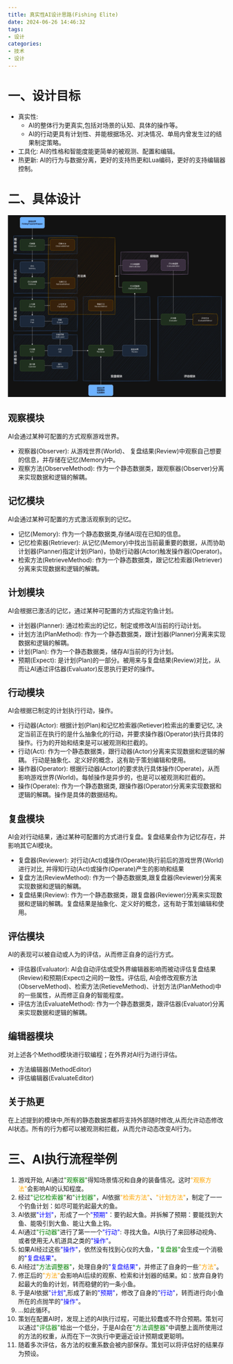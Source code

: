 ```yaml
---
title: 真实性AI设计思路(Fishing Elite)
date: 2024-06-26 14:46:32
tags:
- 设计
categories: 
- 技术
- 设计
---
```



# 一、设计目标
- 真实性:
    - AI的整体行为更真实,包括对场景的认知、具体的操作等。
    - AI的行动更具有计划性、并能根据场况、对决情况、单局内曾发生过的结果制定策略。
- 工具化: AI的性格和智能度能更简单的被观测、配置和编辑。
- 热更新: AI的行为与数据分离，更好的支持热更和Lua编码，更好的支持编辑器控制。

<!--more-->
# 二、具体设计
![真实性AI框架](2024/06/26/真实性AI设计思路/1.png)

## 观察模块
AI会通过某种可配置的方式观察游戏世界。

- 观察器(Observer): 从游戏世界(World)、 复盘结果(Review)中观察自己想要的信息，并存储在记忆(Memory)中。
- 观察方法(ObserveMethod): 作为一个静态数据类，跟观察器(Observer)分离来实现数据和逻辑的解耦。

## 记忆模块
AI会通过某种可配置的方式激活观察到的记忆。

- 记忆(Memory): 作为一个静态数据类,存储AI现在已知的信息。
- 记忆检索器(Retriever): 从记忆(Memory)中找出当前最重要的数据，从而协助计划器(Planner)指定计划(Plan)，协助行动器(Actor)触发操作器(Operator)。
- 检索方法(RetrieveMethod): 作为一个静态数据类，跟记忆检索器(Retriever)分离来实现数据和逻辑的解耦。

## 计划模块
AI会根据已激活的记忆，通过某种可配置的方式指定钓鱼计划。

- 计划器(Planner): 通过检索出的记忆，制定或修改AI当前的行动计划。
- 计划方法(PlanMethod): 作为一个静态数据类，跟计划器(Planner)分离来实现数据和逻辑的解耦。
- 计划(Plan): 作为一个静态数据类，储存AI当前的行为计划。
- 预期(Expect): 是计划(Plan)的一部分。被用来与复盘结果(Review)对比，从而让AI通过评估器(Evaluator)反思执行更好的操作。

## 行动模块
AI会根据已制定的计划执行行动，操作。

- 行动器(Actor): 根据计划(Plan)和记忆检索器(Retiever)检索出的重要记忆, 决定当前正在执行的是什么抽象化的行动，并要求操作器(Operator)执行具体的操作。行为的开始和结束是可以被观测和拦截的。
- 行动(Act): 作为一个静态数据类，跟行动器(Actor)分离来实现数据和逻辑的解耦。 行动是抽象化、定义好的概念，这有助于策划编辑和使用。
- 操作器(Operator): 根据行动器(Actor)的要求执行具体操作(Operate)，从而影响游戏世界(World)。每帧操作是异步的，也是可以被观测和拦截的。
- 操作(Operate): 作为一个静态数据类, 跟操作器(Operator)分离来实现数据和逻辑的解耦。操作是具体的数据结构。

## 复盘模块
AI会对行动结果，通过某种可配置的方式进行复盘。复盘结果会作为记忆存在，并影响其它AI模块。

- 复盘器(Reviewer): 对行动(Act)或操作(Operate)执行前后的游戏世界(World)进行对比, 并得知行动(Act)或操作(Operate)产生的影响和结果
- 复盘方法(ReviewMethod): 作为一个静态数据类,跟复盘器(Reviewer)分离来实现数据和逻辑的解耦。
- 复盘结果(Review): 作为一个静态数据类，跟复盘器(Reviewer)分离来实现数据和逻辑的解耦。复盘结果是抽象化、定义好的概念，这有助于策划编辑和使用。

## 评估模块
AI的表现可以被自动或人为的评估，从而修正自身的运行方式。

- 评估器(Evaluator): AI会自动评估或受外界编辑器影响而被动评估复盘结果(Review)和预期(Expect)之间的一致性。评估后, AI会修改观察方法(ObserveMethod)、检索方法(RetieveMethod)、计划方法(PlanMethod)中的一些属性，从而修正自身的智能程度。
- 评估方法(EvaluateMethod): 作为一个静态数据类，跟评估器(Evaluator)分离来实现数据和逻辑的解耦。

## 编辑器模块
对上述各个Method模块进行软编程；在外界对AI行为进行评估。

- 方法编辑器(MethodEditor)
- 评估编辑器(EvaluateEditor)

## 关于热更
在上述提到的模块中,所有的静态数据类都将支持外部随时修改,从而允许动态修改AI状态。所有的行为都可以被观测和拦截，从而允许动态改变AI行为。

# 三、AI执行流程举例
1. 游戏开始, AI通过<font color=green>"观察器"</font>得知场景情况和自身的装备情况。这时<font color=orange>"观察方法"</font>会影响AI的认知程度。
2. 经过<font color=green>"记忆检索器"</font>和<font color=green>"计划器"</font>，AI依据<font color=orange>"检索方法"</font>、<font color=orange>"计划方法"</font>，制定了一一个钓鱼计划：如尽可能钓起最大的鱼。
3. AI依据<font color=blue>"计划"</font>，形成了一个<font color=blue>"预期"</font>：要钓起大鱼。并拆解了预期：要能找到大鱼、能吸引到大鱼、能让大鱼上钩。
4. AI通过<font color=green>"行动器"</font>进行了第一一个<font color=blue>"行动"</font>: 寻找大鱼。AI执行了来回移动视角、或者使用无人机道具之类的<font color=blue>"操作"</font>。
5. 如果AI经过这些<font color=blue>"操作"</font>，依然没有找到心仪的大鱼，<font color=green>"复盘器"</font>会生成一个消极的<font color=blue>"复盘结果"</font>。
6. AI经过<font color=green>"方法调整器"</font>，处理自身的<font color=blue>"复盘结果"</font>，并修正了自身的一些<font color=orange>"方法"</font>。
7. 修正后的<font color=orange>"方法"</font>会影响AI后续的观察、检索和计划器的结果。如：放弃自身钓起最大的鱼的计划，转而稳健的钓一条小鱼。
8. 于是AI依据<font color=blue>"计划"</font>,形成了新的<font color=blue>"预期"</font>，修改了自身的<font color=blue>"行动"</font>，转而进行向小鱼所在的点抛竿的<font color=blue>"操作"</font>。
9. ...如此循环。
10. 策划在配置AI时，发现上述的AI执行过程，可能比较蠢或不符合预期。策划可以通过<font color=green>"评估器"</font>给出一个低分，于是AI会在<font color=green>"方法调整器"</font>中调整上面所使用过的方法的权重，从而在下一次执行中更逼近设计预期或更聪明。
11. 随着多次评估，各方法的权重系数会被内部保存。策划可以将评估好的结果存为预设。






